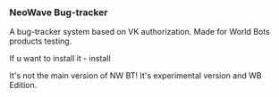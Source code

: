 ### NeoWave Bug-tracker
A bug-tracker system based on VK authorization. Made for World Bots products testing.

If u want to install it - install

It's not the main version of NW BT! It's experimental version and WB Edition.